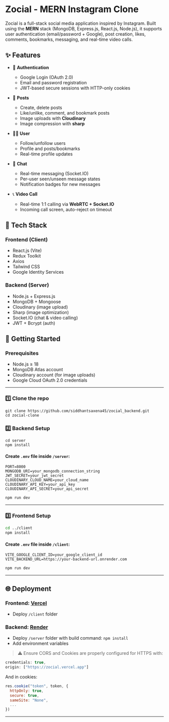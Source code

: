 
#  Zocial - MERN Instagram Clone

Zocial is a full-stack social media application inspired by Instagram. Built using the **MERN** stack (MongoDB, Express.js, React.js, Node.js), it supports user authentication (email/password + Google), post creation, likes, comments, bookmarks, messaging, and real-time video calls.

## ✨ Features

- 🔐 **Authentication**
  - Google Login (OAuth 2.0)
  - Email and password registration
  - JWT-based secure sessions with HTTP-only cookies

- 📸 **Posts**
  - Create, delete posts
  - Like/unlike, comment, and bookmark posts
  - Image uploads with **Cloudinary**
  - Image compression with **sharp**

- 🧑‍💻 **User**
  - Follow/unfollow users
  - Profile and posts/bookmarks
  - Real-time profile updates

- 💬 **Chat**
  - Real-time messaging (Socket.IO)
  - Per-user seen/unseen message states
  - Notification badges for new messages

- 📞 **Video Call**
  - Real-time 1:1 calling via **WebRTC + Socket.IO**
  - Incoming call screen, auto-reject on timeout

## 🧱 Tech Stack

### Frontend (Client)
- React.js (Vite)
- Redux Toolkit
- Axios
- Tailwind CSS
- Google Identity Services

### Backend (Server)
- Node.js + Express.js
- MongoDB + Mongoose
- Cloudinary (image upload)
- Sharp (image optimization)
- Socket.IO (chat & video calling)
- JWT + Bcrypt (auth)




## 🚀 Getting Started

### Prerequisites
- Node.js ≥ 18
- MongoDB Atlas account
- Cloudinary account (for image uploads)
- Google Cloud OAuth 2.0 credentials

---

### 1️⃣ Clone the repo

```
git clone https://github.com/siddhantsaxena45/zocial_backend.git
cd zocial-clone
````

### 2️⃣ Backend Setup

```
cd server
npm install
```

#### Create `.env` file inside `/server`:

```env
PORT=8000
MONGODB_URI=your_mongodb_connection_string
JWT_SECRET=your_jwt_secret
CLOUDINARY_CLOUD_NAME=your_cloud_name
CLOUDINARY_API_KEY=your_api_key
CLOUDINARY_API_SECRET=your_api_secret
```

```bash
npm run dev
```

---

### 3️⃣ Frontend Setup

```bash
cd ../client
npm install
```

#### Create `.env` file inside `/client`:

```env
VITE_GOOGLE_CLIENT_ID=your_google_client_id
VITE_BACKEND_URL=https://your-backend-url.onrender.com
```

```bash
npm run dev
```

---

## 🌐 Deployment

### Frontend: [Vercel](https://vercel.com/)

* Deploy `/client` folder

### Backend: [Render](https://render.com/)

* Deploy `/server` folder with build command: `npm install`
* Add environment variables

> ⚠️ Ensure CORS and Cookies are properly configured for HTTPS with:

```js
credentials: true,
origin: ["https://zocial.vercel.app"]
```

And in cookies:

```js
res.cookie("token", token, {
  httpOnly: true,
  secure: true,
  sameSite: "None",
  ...
})
```

---



